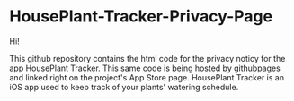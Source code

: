 # HousePlant-Tracker-Privacy-Page
Hi!

This github repository contains the html code for the privacy noticy for the app HousePlant Tracker. This same code is being hosted by githubpages and linked right on the project's App Store page. HousePlant Tracker is an iOS app used to keep track of your plants' watering schedule.
